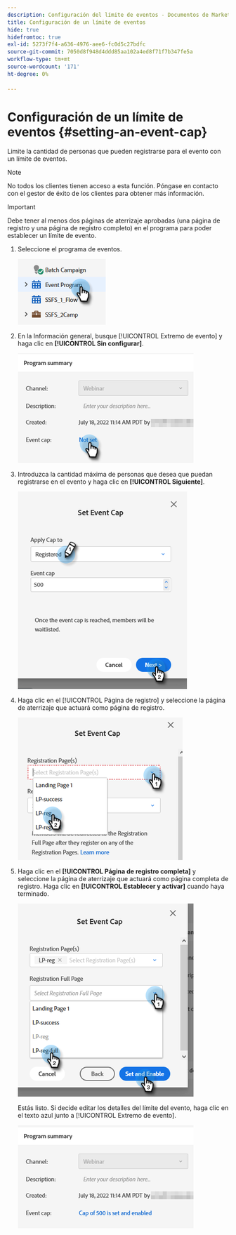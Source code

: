 ```yaml
---
description: Configuración del límite de eventos - Documentos de Marketo - Documentación del producto
title: Configuración de un límite de eventos
hide: true
hidefromtoc: true
exl-id: 5273f7f4-a636-4976-aee6-fc0d5c27bdfc
source-git-commit: 7050d8f948d4ddd85aa102a4ed8f71f7b347fe5a
workflow-type: tm+mt
source-wordcount: '171'
ht-degree: 0%

---
```


# Configuración de un límite de eventos {#setting-an-event-cap}

Limite la cantidad de personas que pueden registrarse para el evento con un límite de eventos.

>[!NOTE]
>
>No todos los clientes tienen acceso a esta función. Póngase en contacto con el gestor de éxito de los clientes para obtener más información.

>[!IMPORTANT]
>Debe tener al menos dos páginas de aterrizaje aprobadas (una página de registro y una página de registro completo) en el programa para poder establecer un límite de evento.

1. Seleccione el programa de eventos.

   ![](assets/setting-an-event-cap-1.png)

1. En la Información general, busque [!UICONTROL Extremo de evento] y haga clic en **[!UICONTROL Sin configurar]**.

   ![](assets/setting-an-event-cap-2.png)

1. Introduzca la cantidad máxima de personas que desea que puedan registrarse en el evento y haga clic en **[!UICONTROL Siguiente]**.

   ![](assets/setting-an-event-cap-3.png)

1. Haga clic en el [!UICONTROL Página de registro] y seleccione la página de aterrizaje que actuará como página de registro.

   ![](assets/setting-an-event-cap-4.png)

1. Haga clic en el **[!UICONTROL Página de registro completa]** y seleccione la página de aterrizaje que actuará como página completa de registro. Haga clic en **[!UICONTROL Establecer y activar]** cuando haya terminado.

   ![](assets/setting-an-event-cap-5.png)

   Estás listo. Si decide editar los detalles del límite del evento, haga clic en el texto azul junto a [!UICONTROL Extremo de evento].

   ![](assets/setting-an-event-cap-6.png)
